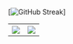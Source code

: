 <table style="width: 100%;">
  <tr>
    <th><img src="https://github-readme-stats.vercel.app/api?username=RubyDevil&theme=transparent&show_icons=true&hide_border=true&count_private=true"/></th>
    <th><img src="https://github-readme-streak-stats.herokuapp.com/?user=RubyDevil&theme=transparent&hide_border=true"/></th>
  </tr>
</div>

[![GitHub Streak](https://nirzak-streak-stats.vercel.app/?user=RubyDevil)]
